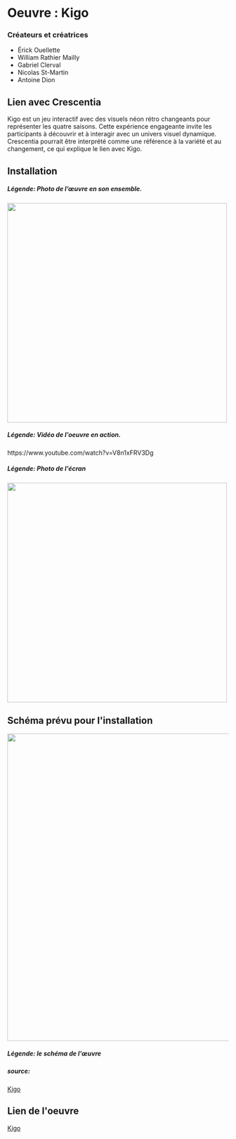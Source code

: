 # Oeuvre : Kigo
### Créateurs et créatrices
- Érick Ouellette
- William Rathier Mailly
- Gabriel Clerval
- Nicolas St-Martin
- Antoine Dion

## Lien avec Crescentia
Kigo est un jeu interactif avec des visuels néon rétro changeants pour représenter les quatre saisons. Cette expérience engageante invite les participants à découvrir et à interagir avec un univers visuel dynamique. Crescentia pourrait être interprété comme une référence à la variété et au changement, ce qui explique le lien avec Kigo.

## Installation
<h5>Légende: Photo de l’œuvre en son ensemble.</h5>
<img src="medias/œuvre_vue_globale.png" width="500"/>

<h5>Légende: Vidéo de l'oeuvre en action.</h5>
https://www.youtube.com/watch?v=V8n1xFRV3Dg

<h5>Légende: Photo de l'écran</h5>
<img src="medias/oeuvre_écran.png" width="500"/>




## Schéma prévu pour l'installation
<img src="medias/oeuvre_schéma.png" width="700"/>
<h5>Légende: le schéma de l'œuvre</h5>

<h5> source: </h5> 

[Kigo](https://tim-montmorency.com/2024/projets/Kigo/docs/web/preproduction.html)

## Lien de l'oeuvre
[Kigo](https://tim-montmorency.com/2024/projets/Kigo/docs/web)

